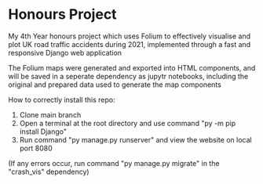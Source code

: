 # Honours Project

My 4th Year honours project which uses Folium to effectively visualise and plot UK road traffic accidents during 2021, implemented through a fast and responsive Django web application

The Folium maps were generated and exported into HTML components, and will be saved in a seperate dependency as jupytr notebooks, including the original and prepared data used to generate the map components

How to correctly install this repo:

1. Clone main branch
2. Open a terminal at the root directory and use command "py -m pip install Django"
3. Run command "py manage.py runserver" and view the website on local port 8080

(If any errors occur, run command "py manage.py migrate" in the "crash_vis" dependency)